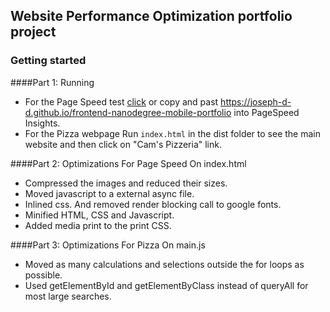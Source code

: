 ## Website Performance Optimization portfolio project

### Getting started

####Part 1: Running
* For the Page Speed test [click](https://developers.google.com/speed/pagespeed/insights/?url=https%3A%2F%2Fjoseph-d-d.github.io%2Ffrontend-nanodegree-mobile-portfolio&tab=desktop) or copy and past https://joseph-d-d.github.io/frontend-nanodegree-mobile-portfolio into PageSpeed Insights.
* For the Pizza webpage Run `index.html` in the dist folder to see the main website and then click on "Cam's Pizzeria" link.

####Part 2: Optimizations For Page Speed On index.html
* Compressed the images and reduced their sizes.
* Moved javascript to a external async file.
* Inlined css. And removed render blocking call to google fonts.
* Minified HTML, CSS and Javascript.
* Added media print to the print CSS.

####Part 3: Optimizations For Pizza On main.js
* Moved as many calculations and selections outside the for loops as possible.
* Used getElementById and getElementByClass instead of queryAll for most large searches.

